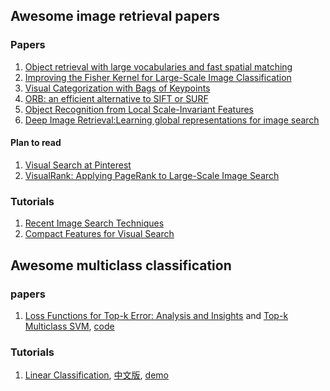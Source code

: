 ## Awesome image retrieval papers

### Papers

1. [Object retrieval with large vocabularies and fast spatial matching](https://www.robots.ox.ac.uk/~vgg/publications/papers/philbin07.pdf)
2. [Improving the Fisher Kernel for Large-Scale Image Classification](https://www.robots.ox.ac.uk/~vgg/rg/papers/peronnin_etal_ECCV10.pdf)
3. [Visual Categorization with Bags of Keypoints](http://www.cs.princeton.edu/courses/archive/fall09/cos429/papers/csurka-eccv-04.pdf)
4. [ORB: an efficient alternative to SIFT or SURF](https://www.willowgarage.com/sites/default/files/orb_final.pdf)
5. [Object Recognition from Local Scale-Invariant Features](http://www.cs.ubc.ca/~lowe/papers/iccv99.pdf)
6. [Deep Image Retrieval:Learning global representations for image search]()

#### Plan to read

1. [Visual Search at Pinterest]()
2. [VisualRank: Applying PageRank to Large-Scale Image Search]()

### Tutorials

1. [Recent Image Search Techniques](http://cvpr2016.thecvf.com/program/tutorials)
2. [Compact Features for Visual Search](http://cvpr2016.thecvf.com/program/tutorials)


## Awesome multiclass classification

### papers

1. [Loss Functions for Top-k Error: Analysis and Insights]() and [Top-k Multiclass SVM](), [code](https://github.com/mlapin/libsdca)

### Tutorials

1. [Linear Classification](http://cs231n.github.io/linear-classify/), [中文版](http://blog.csdn.net/elaine_bao/article/details/50519970), [demo](http://vision.stanford.edu/teaching/cs231n/linear-classify-demo/)
